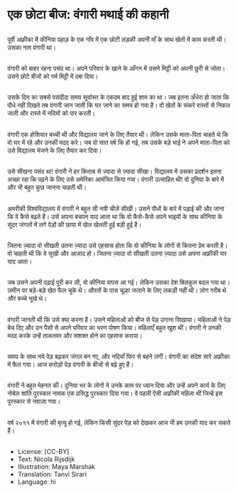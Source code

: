 # एक छोटा बीज: वंगारी मथाई की कहानी

##
पूर्वी अफ़्रीका में कीनिया पहाड़ के एक गाँव में एक छोटी लड़की अपनी माँ के साथ खेतों में काम करती थी। उसका नाम वंगारी था।

##
वंगारी को बाहर रहना पसंद था। अपने परिवार के खाने के आँगन में उसने मिट्टी को अपनी छुरी से जोता। उसने छोटे बीजों को गर्म मिट्टी में दबा दिया।

##
उसके दिन का सबसे पसंदीदा समय सूर्यास्त के एकदम बाद हुई शाम का था। जब इतना अँधेरा हो जाता कि पौधे नहीं दिखते तब वंगारी जान जाती कि घर जाने का समय हो गया है। वो खेतों के संकरे रास्तों से निकल जाती और रास्ते में नदियों को पार करती।

##
वंगारी एक होशियार बच्ची थी और विद्यालय जाने के लिए तैयार थी। लेकिन उसके माता-पिता चाहते थे कि वो घर में रहे और उनकी मदद करे। जब वो सात वर्ष कि हो गई, तब उसके बड़े भाई ने अपने माता-पिता को उसे विद्यालय भेजने के लिए तैयार कर दिया।

##
उसे सीखना पसंद था! वंगारी ने हर किताब से ज़्यादा से ज़्यादा सीखा। विद्यालय में उसका प्रदर्शन इतना अच्छा रहा कि पढ़ने के लिए उसे अमेरिका आमंत्रित किया गया। वंगारी उत्साहित थी! वो दुनिया के बारे में और भी बहुत कुछ जानना चाहती थी।

##
अमरीकी विश्वविद्यालय में वंगारी ने बहुत सी नयी चीज़ें सीखी। उसने पौधों के बारे में पढ़ाई की और जाना कि वे कैसे बढ़ते हैं। उसे अपना बचपन याद आता था कि वो कैसे-कैसे अपने भाइयों के साथ कीनिया के सुंदर जंगलों में लगे पेड़ों की छाया में खेल खेलती हुई बड़ी हुई है।

##
जितना ज़्यादा वो सीखती उतना ज़्यादा उसे एहसास होता कि वो कीनिया के लोगों से कितना प्रेम करती है। वो चाहती थी कि वे सुखी और आज़ाद हो। जितना ज़्यादा वो सीखती उतना ज़्यादा उसे अपना अफ़्रीकी घर याद आता।

##
जब उसने अपनी पढ़ाई पूरी कर ली, वो कीनिया वापस आ गई। लेकिन उसका देश बिलकुल बदल गया था। ज़मीन पर बड़े-बड़े खेत फैल चुके थे। औरतों के पास चूल्हा जलाने के लिए लकड़ी नहीं थी। लोग गरीब थे और बच्चे भूखे थे।

##
वंगारी जानती थी कि उसे क्या करना है। उसने महिलाओं को बीज से पेड़ उगाना सिखाया। महिलाओं ने पेड़ बेच दिए और उन पैसों से अपने परिवार का भरण पोषण किया। महिलाएँ बहुत खुश थीं। वंगारी ने उनकी मदद करके उन्हें ताकतवर और सशक्त होने का एहसास कराया।

##
समय के साथ नये पेड़ बढ़कर जंगल बन गए, और नदियाँ फिर से बहने लगीं। वंगारी का संदेश सारे अफ़्रीका में फैल गया। आज करोड़ों पेड़ वंगारी के बीजों से बढ़े हुए हैं।

##
वंगारी ने बहुत मेहनत की। दुनिया भर के लोगों ने उनके काम पर ध्यान दिया और उन्हें अपने कार्य के लिए नोबेल शांति पुरस्कार नामक एक प्रसिद्ध पुरस्कार दिया गया। वे पहली ऎसी अफ़्रीकी महिला थीं जिन्हें इस पुरस्कार से नवाज़ा गया।

##
वर्ष २०११ में वंगारी की मृत्यु हो गई, लेकिन किसी सुंदर पेड़ को देखकर आज भी हम उनकी याद कर सकते हैं।

##
* License: [CC-BY]
* Text: Nicola Rijsdijk
* Illustration: Maya Marshak
* Translation: Tanvi Sirari
* Language: hi
